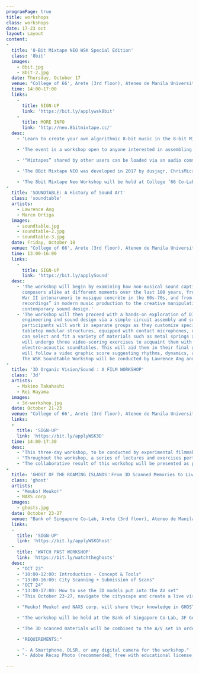 ```yaml
---
programPage: true
title: workshops
class: workshops
date: 17-23 oct
layout: Layout
content:
-
  title: '8-Bit Mixtape NEO WSK Special Edition'
  class: '8bit'
  images:
    - 8bit.jpg
    - 8bit-2.jpg
  date: Thursday, October 17
  venue: "College of 66', Arete (3rd floor), Ateneo de Manila University"
  time: 14:00-17:00
  links:
    -
      title: SIGN-UP
      link: 'https://bit.ly/applywsk8bit'
    -
      title: MORE INFO
      link: 'http://neo.8bitmixtape.cc/'
  desc:
    - 'Learn to create your own algorithmic 8-bit music in the 8-bit Mixtape Neo: WSK Special Edition Workshop, happening this October 17'

    - 'The event is a workshop open to anyone interested in assembling their own 8Bit Mixtape NEO, a versatile yet straightforward sound generator. Featuring a compact design consisting of two pots, two buttons, and eight addressable RGB neopixels, this tiny synth is powered by the Arduino-compatible ATtiny85 microcontroller making it easily programmable.'

    - '“Mixtapes” shared by other users can be loaded via an audio communication protocol to transform the 8-bit synth into a drum machine, a pitch shifter, an algorithmic music generator, and more.'

    - 'The 8Bit Mixtape NEO was developed in 2017 by dusjagr, ChrisMicro (RoboterClub Freiburg), Budi Prakosa (badgeek/ manticore) and many other contributors. It is the continuation of years of research on lo-fi ATtiny synths of SGMK and Lifepatch since 2012.'

    - 'The 8bit Mixtape Neo Workshop will be held at College ’66 Co-Lab, 3F George SK Ty Learning Innovation Wing, Areté, Ateneo de Manila University, from 2PM-5PM.'
-
  title: 'SOUNDTABLE: A History of Sound Art'
  class: 'soundtable'
  artists:
    - Lawrence Ang
    - Marco Ortiga
  images:
    - soundtable.jpg
    - soundtable-2.jpg
    - soundtable-3.jpg
  date: Friday, October 18
  venue: "College of 66', Arete (3rd floor), Ateneo de Manila University"
  time: 13:00-16:00
  links:
    -
      title: SIGN-UP
      link: 'https://bit.ly/applySound'
  desc:
    - 'The workshop will begin by examining how non-musical sound captivated artists and
      composers alike at different moments over the last 100 years, from Luigi Russolo’s pre-World
      War II intonarumori to musique concrète in the 60s-70s, and from the incorporation of "field
      recordings” in modern music production to the creative manipulation of “noise” in
      contemporary sound design.'
    - 'The workshop will then proceed with a hands-on exploration of DIY culture at the crossroads of
      engineering and sound design via a simple circuit assembly and soldering exercise, wherein the
      participants will work in separate groups as they customize specially-made “soundtables” or
      tabletop modular structures, equipped with contact microphones, onto which the participants
      can select and fit a variety of materials such as metal springs and wooden objects. The groups
      will undergo three video-scoring exercises to acquaint them with the sonic properties of their
      electro-acoustic soundtables. This will aid them in their final group performance wherein they
      will follow a video graphic score suggesting rhythms, dynamics, and texture.
      The WSK Soundtable Workshop will be conducted by Lawrence Ang and Marco Ortiga.'
-
  title: '3D Organic Vision/Sound : A FILM WORKSHOP'
  class: '3d'
  artists:
    - Makino Takahashi
    - Rei Hayama
  images:
    - 3d-workshop.jpg
  date: October 21-23
  venue: "College of 66', Arete (3rd floor), Ateneo de Manila University"
  links:
  -
    title: 'SIGN-UP'
    link: 'https://bit.ly/applyWSK3D'
  time: 14:00-17:30
  desc:
    - "This three-day workshop, to be conducted by experimental filmmakers Makino Takashi and Rei Hayami, aims to maximize the participants’ senses of sight and hearing and to help them develop a propensity for improvisation through various cameraless filmmaking techniques and a brief exploration of expanded cinema."
    - "Throughout the workshop, a series of lectures and exercises pertaining to soundscape visualization, collage-making in the context of film production, stereoscopy, and live performance. Participants will learn how to creatively render natural acoustic phenomena via pen and paper, to apply 3D stereoscopy to film, to manipulate 16mm film — both image and sound — using different materials and techniques, and ultimately, to work with different media and concepts, translating information through a series of artistic processes."
    - "The collaborative result of this workshop will be presented as part of a synesthetic audiovisual performance wherein live improvisation and music will interact with the projected filmic output. By exploring filmmaking without the use of a camera or editing software, the workshop foregrounds the materiality of film, the tactility of image and sound, and the intertwining of senses."
-
  title: 'GHOST OF THE ROAMING ISLANDS：From 3D Scanned Memories to Live Audio-Visual'
  class: 'ghost'
  artists:
    - "Meuko! Meuko!"
    - NAXS corp
  images:
    - ghosts.jpg
  date: October 23-27
  venue: "Bank of Singapore Co-Lab, Arete (3rd floor), Ateneo de Manila University"
  links:
  -
    title: 'SIGN-UP'
    link: 'https://bit.ly/applyWSKGhost'
  -
    title: 'WATCH PAST WORKSHOP'
    link: 'https://bit.ly/watchtheghosts'
  desc:
    - "OCT 23"
    - "10:00-12:00: Introduction - Concept & Tools"
    - "13:00-16:00: City Scanning + Submission of Scans"
    - "OCT 24"
    - "13:00-17:00: How to use the 3D models put into the AV set"
    - "This October 23-27, navigate the cityscape and create a live visual scene with the audio-visual duo Meuko! Meuko! and NAXS corp. by capturing the ghost of vague emotions, the wireless-electric-memories on the streets of Manila, and the appearances of those still roaming in history."

    - "Meuko! Meuko! and NAXS corp. will share their knowledge in GHOST OF THE ROAMING ISLANDS, a 3D scanning and psychogeography event. Participants will be introduced to various concepts and tools before engaging in “city-scanning” Manila. Reinvestigating the cityscape together by roaming around the streets of Manila equipped with smartphones, DSLR cameras or any digital camera, everyone is invited to gather not faithful replicas of reality but ghost images of captured memories."

    - "The workshop will be held at the Bank of Singapore Co-Lab, 3F George SK Ty Learning Innovation Wing, Areté, Ateneo de Manila University"

    - "The 3D scanned materials will be combined to the A/V set in order to create the fellow’s own work, be it music videos, live A/V set, or VR installations with a game engine. Works from the Ghost of the Roaming Islands workshop will be presented in a special performance on October 27th at the Rajah Sulayman Theater, Intramuros."

    - "REQUIREMENTS:"

    - "- A Smartphone, DLSR, or any digital camera for the workshop."
    - "- Adobe Recap Photo (recommended; free with educational license), or other IOS/Android 3D scan apps"

---
```

